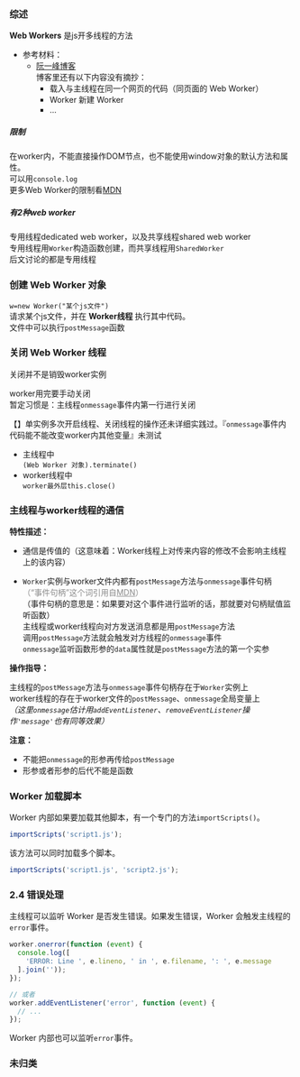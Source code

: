 

### 综述
**Web Workers** 是js开多线程的方法  

- 参考材料：
  - [阮一峰博客](http://www.ruanyifeng.com/blog/2018/07/web-worker.html)  
    博客里还有以下内容没有摘抄：
    - 载入与主线程在同一个网页的代码（同页面的 Web Worker）
    - Worker 新建 Worker
    - ...

##### 限制

在worker内，不能直接操作DOM节点，也不能使用window对象的默认方法和属性。  
可以用`console.log`  
更多Web Worker的限制看[MDN](https://developer.mozilla.org/zh-CN/docs/Web/API/Worker)

##### 有2种web worker

专用线程dedicated web worker，以及共享线程shared web worker  
专用线程用`Worker`构造函数创建，而共享线程用`SharedWorker`  
后文讨论的都是专用线程


### 创建 Web Worker 对象
`w=new Worker("某个js文件")`  
请求某个js文件，并在 **Worker线程** 执行其中代码。  
文件中可以执行`postMessage`函数 

### 关闭 Web Worker 线程

关闭并不是销毁worker实例

worker用完要手动关闭  
暂定习惯是：主线程`onmessage`事件内第一行进行关闭

【】单实例多次开启线程、关闭线程的操作还未详细实践过。『`onmessage`事件内代码能不能改变worker内其他变量』未测试

- 主线程中  
  `(Web Worker 对象).terminate()`
- worker线程中  
  `worker最外层this.close()`

### 主线程与worker线程的通信

**特性描述：**

- 通信是传值的（这意味着：Worker线程上对传来内容的修改不会影响主线程上的该内容）

- `Worker`实例与worker文件内都有`postMessage`方法与`onmessage`事件句柄  
  <span style='opacity:.5'>（“事件句柄”这个词引用自[MDN](https://developer.mozilla.org/zh-CN/docs/Web/API/Worker#%E4%BA%8B%E4%BB%B6%E5%8F%A5%E6%9F%84)）</span>    
  （事件句柄的意思是：如果要对这个事件进行监听的话，那就要对句柄赋值监听函数）  
  主线程或worker线程向对方发送消息都是用`postMessage`方法  
  调用`postMessage`方法就会触发对方线程的`onmessage`事件  
  `onmessage`监听函数形参的`data`属性就是`postMessage`方法的第一个实参

**操作指导：**

主线程的`postMessage`方法与`onmessage`事件句柄存在于`Worker`实例上  
worker线程的存在于worker文件的`postMessage`、`onmessage`全局变量上  
*（这里`onmessage`估计用`addEventListener`、`removeEventListener`操作`'message'`也有同等效果）*

**注意：**

- 不能把`onmessage`的形参再传给`postMessage`
- 形参或者形参的后代不能是函数

### Worker 加载脚本

Worker 内部如果要加载其他脚本，有一个专门的方法`importScripts()`。

 ```javascript
importScripts('script1.js');
 ```

该方法可以同时加载多个脚本。

 ```javascript
importScripts('script1.js', 'script2.js');
 ```

### 2.4 错误处理

主线程可以监听 Worker 是否发生错误。如果发生错误，Worker 会触发主线程的`error`事件。

```javascript
worker.onerror(function (event) {
  console.log([
    'ERROR: Line ', e.lineno, ' in ', e.filename, ': ', e.message
  ].join(''));
});

// 或者
worker.addEventListener('error', function (event) {
  // ...
});
```

Worker 内部也可以监听`error`事件。



### 未归类



